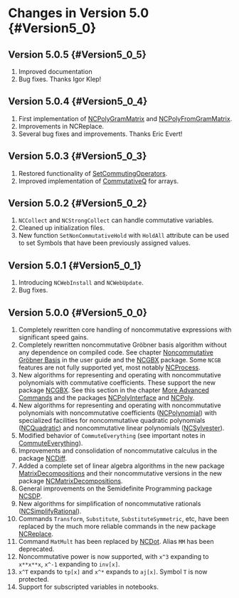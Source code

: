 # Changes in Version 5.0 {#Version5_0}

## Version 5.0.5 {#Version5_0_5}

1. Improved documentation
2. Bug fixes. Thanks Igor Klep!

## Version 5.0.4 {#Version5_0_4}

1. First implementation of [NCPolyGramMatrix](#NCPolyGramMatrix) and [NCPolyFromGramMatrix](#NCPolyFromGramMatrix).
2. Improvements in NCReplace.
3. Several bug fixes and improvements. Thanks Eric Evert!

## Version 5.0.3 {#Version5_0_3}

1. Restored functionality of [SetCommutingOperators](#SetCommutingOperators).
2. Improved implementation of [CommutativeQ](#CommutativeQ) for arrays.

## Version 5.0.2 {#Version5_0_2}

1. `NCCollect` and `NCStrongCollect` can handle commutative variables.
2. Cleaned up initialization files.
3. New function `SetNonCommutativeHold` with `HoldAll` attribute can be used to set Symbols that have been previously assigned values.

## Version 5.0.1 {#Version5_0_1}

1. Introducing `NCWebInstall` and `NCWebUpdate`.
2. Bug fixes.

## Version 5.0.0 {#Version5_0_0}

1. Completely rewritten core handling of noncommutative expressions
   with significant speed gains.
2. Completely rewritten noncommutative Gröbner basis algorithm without
   any dependence on compiled code. See chapter
   [Noncommutative Gröbner Basis](#NCGB) in the user guide and the
   [NCGBX](#PackageNCGBX) package. Some `NCGB` features are not fully
   supported yet, most notably [NCProcess](#NCProcess).
3. New algorithms for representing and operating with noncommutative
   polynomials with commutative coefficients. These support the new
   package [NCGBX](#PackageNCGBX). See this section in the chapter
   [More Advanced Commands](#PolysWithCommutativeCoefficients) and the
   packages [NCPolyInterface](#PackageNCPolyInterface) and
   [NCPoly](#PackageNCPoly).
4. New algorithms for representing and operating with noncommutative
   polynomials with noncommutative coefficients
   ([NCPolynomial](#PackageNCPolynomial)) with specialized facilities
   for noncommutative quadratic polynomials
   ([NCQuadratic](#PackageNCQuadratic)) and noncommutative linear
   polynomials ([NCSylvester](#PackageNCSylvester)).
5. Modified behavior of `CommuteEverything` (see important notes in
   [CommuteEverything](#CommuteEverything)).
6. Improvements and consolidation of noncommutative calculus in the
   package [NCDiff](#PackageNCDiff).
7. Added a complete set of linear algebra algorithms in the new
   package [MatrixDecompositions](#PackageMatrixDecompositions) and
   their noncommutative versions in the new package
   [NCMatrixDecompositions](#PackageNCMatrixDecompositions).
8. General improvements on the Semidefinite Programming package
   [NCSDP](#PackageNCSDP).
9. New algorithms for simplification of noncommutative rationals
   ([NCSimplifyRational](#PackageNCSylvester)).
10. Commands `Transform`, `Substitute`, `SubstituteSymmetric`, etc,
	have been replaced by the much more reliable commands in the new
	package [NCReplace](#PackageNCReplace).
11. Command `MatMult` has been replaced by [NCDot](#NCDot). Alias `MM`
    has been deprecated.
12. Noncommutative power is now supported, with `x^3` expanding to
    `x**x**x`, `x^-1` expanding to `inv[x]`.
13. `x^T` expands to `tp[x]` and `x^*` expands to `aj[x]`. Symbol `T`
    is now protected.
14. Support for subscripted variables in notebooks.
